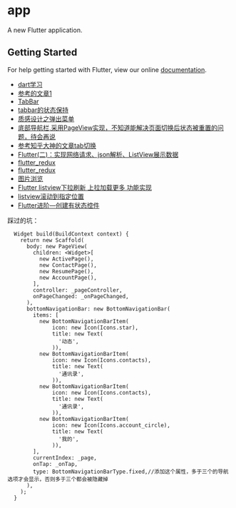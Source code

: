 # app

A new Flutter application.

## Getting Started

For help getting started with Flutter, view our online
[documentation](https://flutter.io/).

-   [dart学习](http://www.cndartlang.com/dart/page/4)
-   [参考的文章1](https://blog.csdn.net/u013000152/article/details/80940664)
-   [TabBar](https://blog.csdn.net/poorkick/article/details/80964641)
-   [tabbar的状态保持](https://www.jianshu.com/p/fbd1d0e22f9c)
-   [质感设计之弹出菜单](https://blog.csdn.net/hekaiyou/article/details/53897967?utm_source=gold_browser_extension)
-   [底部导航栏,采用PageView实现，不知道能解决页面切换后状态被重置的问题，待会再说](https://blog.csdn.net/u011045726/article/details/79583423)
-   [参考知乎大神的文章tab切换](https://zhuanlan.zhihu.com/p/37697590)
-   [Flutter(二)：实现网络请求、json解析、ListView展示数据](https://blog.csdn.net/qq_16247851/article/details/81210771)
-   [flutter_redux](https://pub.flutter-io.cn/packages/flutter_redux#-readme-tab-)
-   [flutter_redux](https://pub.flutter-io.cn/packages/flutter_redux#-readme-tab-)
-   [图片浏览](https://pub.flutter-io.cn/packages/image_picker#-readme-tab-)
-   [Flutter listview下拉刷新 上拉加载更多 功能实现](https://blog.csdn.net/u011272795/article/details/82719640)
-   [listview滚动到指定位置](https://www.jianshu.com/p/443f1aef488f)
-   [Flutter进阶—创建有状态控件](https://blog.csdn.net/hekaiyou/article/details/71726226)

踩过的坑：
```
  Widget build(BuildContext context) {
    return new Scaffold(
      body: new PageView(
        children: <Widget>[
          new ActivePage(),
          new ContactPage(),
          new ResumePage(),
          new AccountPage(),
        ],
        controller: _pageController,
        onPageChanged: _onPageChanged,
      ),
      bottomNavigationBar: new BottomNavigationBar(
        items: [
          new BottomNavigationBarItem(
              icon: new Icon(Icons.star),
              title: new Text(
                '动态',
              )),
          new BottomNavigationBarItem(
              icon: new Icon(Icons.contacts),
              title: new Text(
                '通讯录',
              )),
          new BottomNavigationBarItem(
              icon: new Icon(Icons.contacts),
              title: new Text(
                '通讯录',
              )),
          new BottomNavigationBarItem(
              icon: new Icon(Icons.account_circle),
              title: new Text(
                '我的',
              )),
        ],
        currentIndex: _page,
        onTap: _onTap,
        type: BottomNavigationBarType.fixed,//添加这个属性，多于三个的导航选项才会显示，否则多于三个都会被隐藏掉
      ),
    );
  }
```
